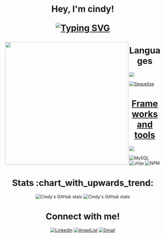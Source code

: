
<h1 align="center" font="Courier"> 
Hey, I'm cindy!
  
[![Typing SVG](https://readme-typing-svg.demolab.com?font=Courier+Prime&color=813AD2&center=true&width=435&height=50&lines=I+am+a+software+engineer;+I+am+a+frontend+developer;+I+am+a+backend+developer)](https://git.io/typing-svg)
    
</h1>
    
<div>
<img align="left" height='400px' width="400px" src='https://camo.githubusercontent.com/5ff9182d12e799168a3bb67b88df7388ae08ede3/68747470733a2f2f6d69726f2e6d656469756d2e636f6d2f6d61782f3837352f312a7164415731546a434e353768316c6275757a766368672e676966' />

</div>

<!-- HEY YOU! SINCE YOU'RE HERE, WHY NOT STAR THIS REPO :) OK BYE -->

<div align="left"> 
  
  <h1 align="center"> Languages</h1>
  
  <a href="https://skillicons.dev">
    <img src="https://skillicons.dev/icons?i=css,html,js,py&perline=4" />     

![Sequelize](https://img.shields.io/badge/Sequelize-52B0E7?style=for-the-badge&logo=Sequelize&logoColor=white)  

<h1 align="center"> Frameworks and tools </h1>
    
  <a href="https://skillicons.dev">
    <img src="https://skillicons.dev/icons?i=aws,docker,express,figma,flask,git,nodejs,postgres,react,redux,regex,sqlite,vscode,&perline=7" />
  </a>
  
  
![MySQL](https://img.shields.io/badge/mysql-%2300f.svg?style=for-the-badge&logo=mysql&logoColor=white)
![Jinja](https://img.shields.io/badge/jinja-white.svg?style=for-the-badge&logo=jinja&logoColor=black)
![NPM](https://img.shields.io/badge/NPM-%23000000.svg?style=for-the-badge&logo=npm&logoColor=white)

  
</div>

<div align="center">
<h1>Stats :chart_with_upwards_trend: </h1>
  
![Cindy's GitHub stats](https://github-readme-stats.vercel.app/api/top-langs/?username=c-rose-g&theme=midnight-purple&custom_title=Languages&langs_count=4&show_icons=true)
![Cindy's GitHub stats](https://github-readme-stats.vercel.app/api?username=c-rose-g&count_private=true&theme=midnight-purple&custom_title=Stats&hide=contribs&line_height=40)
</br>

</div>


<h1 align="center">Connect with me!</h1>
<div align="center">
  
<a href="https://www.linkedin.com/in/cindyroseguzman/" target="_blank">![LinkedIn](https://img.shields.io/badge/linkedin-%230077B5.svg?style=for-the-badge&logo=linkedin&logoColor=white)</a>
<a href="https://angel.co/u/cindy-rose-guzman" target="_blank">![AngelList](https://img.shields.io/badge/AngelList-%23D4D4D4.svg?style=for-the-badge&logo=AngelList&logoColor=black)</a>
<a href="mailto:dev.cindyrose.go@gmail.com">![Gmail](https://img.shields.io/badge/Gmail-D14836?style=for-the-badge&logo=gmail&logoColor=white)</a>
</div>
<!--
<p> My name is Cindy Guzman </p> <p> Thanks for stopping by my GitHub Profile. </p> 

**c-rose-g/c-rose-g** is a ✨ _special_ ✨ repository because its `README.md` (this file) appears on your GitHub profile.
#  Frameworks and tools
Here are some ideas to get you started:

- 🔭 I’m currently working on ...
- 🌱 I’m currently learning ...
- 👯 I’m looking to collaborate on ...
- 🤔 I’m looking for help with ...
- 💬 Ask me about ...
- 📫 How to reach me: ...
- 😄 Pronouns: ...
- ⚡ Fun fact: ...
-->

